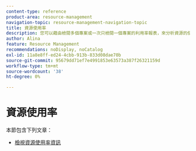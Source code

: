 ```yaml
---
content-type: reference
product-area: resource-management
navigation-topic: resource-management-navigation-topic
title: 資源使用率
description: 您可以藉由檢閱多個專案或一次只檢閱一個專案的利用率報表，來分析資源的使用率。
author: Alina
feature: Resource Management
recommendations: noDisplay, noCatalog
exl-id: 11a8e8ff-ed24-4cbb-913b-833d08dae70b
source-git-commit: 95679dd71ef7e4991853e63573a387f26321159d
workflow-type: tm+mt
source-wordcount: '38'
ht-degree: 0%

---
```


# 資源使用率

本節包含下列文章：

* [檢視資源使用率資訊](../../resource-mgmt/resource-utilization/view-utilization-information.md)
